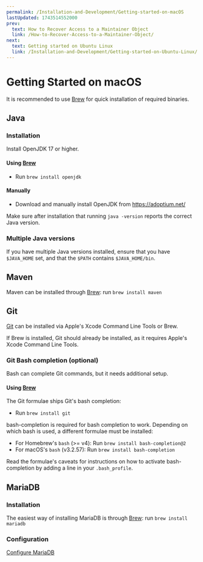 ```yaml
---
permalink: /Installation-and-Development/Getting-started-on-macOS
lastUpdated: 1743514552000
prev:
  text: How to Recover Access to a Maintainer Object
  link: /How-to-Recover-Access-to-a-Maintainer-Object/
next:
  text: Getting started on Ubuntu Linux
  link: /Installation-and-Development/Getting-started-on-Ubuntu-Linux/
---
```


# Getting Started on macOS
It is recommended to use [Brew](http://brew.sh) for quick installation of required binaries.

## Java
### Installation
Install OpenJDK 17 or higher.

#### Using [Brew](http://brew.sh)
* Run `brew install openjdk`

#### Manually
* Download and manually install OpenJDK from https://adoptium.net/

Make sure after installation that running `java -version` reports the correct Java version.

### Multiple Java versions
If you have multiple Java versions installed, ensure that you have `$JAVA_HOME` set, and that the `$PATH` contains `$JAVA_HOME/bin`.

## Maven
Maven can be installed through [Brew](http://brew.sh): run `brew install maven`

## Git
[Git](https://git-scm.com/) can be installed via Apple's Xcode Command Line Tools or Brew.

If Brew is installed, Git should already be installed, as it requires Apple's Xcode Command Line Tools.

### Git Bash completion (optional)
Bash can complete Git commands, but it needs additional setup.

#### Using [Brew](http://brew.sh)
The Git formulae ships Git's bash completion:
* Run `brew install git`

bash-completion is required for bash completion to work. Depending on which bash is used, a different formulae must be installed:
* For Homebrew's `bash` (>= v4): Run `brew install bash-completion@2`
* For macOS's `bash` (v3.2.57): Run `brew install bash-completion`

Read the formulae's caveats for instructions on how to activate bash-completion by adding a line in your `.bash_profile`.

## MariaDB

### Installation
The easiest way of installing MariaDB is through [Brew](http://brew.sh): run `brew install mariadb`

### Configuration
[Configure MariaDB](../Installation-and-Development/Configure-MariaDB/#configure-mariadb)
